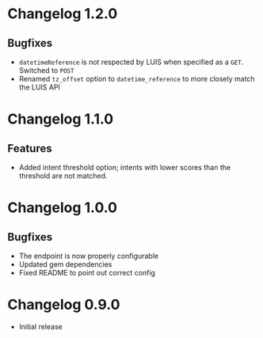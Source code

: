 # Changelog 1.2.0

## Bugfixes

* `datetimeReference` is not respected by LUIS when specified as a `GET`. Switched to `POST`
* Renamed `tz_offset` option to `datetime_reference` to more closely match the LUIS API

# Changelog 1.1.0

## Features

* Added intent threshold option; intents with lower scores than the threshold are not matched.

# Changelog 1.0.0

## Bugfixes

* The endpoint is now properly configurable
* Updated gem dependencies
* Fixed README to point out correct config

# Changelog 0.9.0

* Initial release
